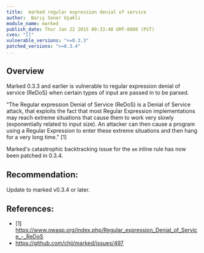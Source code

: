 ```yaml
---
title:  marked regular expression denial of service
author:  Barış Soner Uşaklı
module_name: marked
publish_date: Thur Jan 22 2015 09:33:48 GMT-0800 (PST)
cves: "[]"
vulnerable_versions: "<=0.3.3"
patched_versions: ">=0.3.4"
...
```


## Overview

Marked 0.3.3 and earlier is vulnerable to regular expression denial of service (ReDoS) when certain types of input are passed in to be parsed.

"The Regular expression Denial of Service (ReDoS) is a Denial of Service attack, that exploits the fact that most Regular Expression implementations may reach extreme situations that cause them to work very slowly (exponentially related to input size). An attacker can then cause a program using a Regular Expression to enter these extreme situations and then hang for a very long time." [1]

Marked's catastrophic backtracking issue for the `em` inline rule has now been patched in 0.3.4.

## Recommendation:

Update to marked v0.3.4 or later.

## References:
- [1] https://www.owasp.org/index.php/Regular_expression_Denial_of_Service_-_ReDoS
- https://github.com/chjj/marked/issues/497

